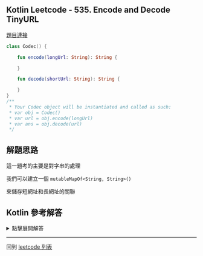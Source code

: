 ## Kotlin Leetcode - 535. Encode and Decode TinyURL

[題目連接](https://leetcode.com/problems/encode-and-decode-tinyurl/)

```kotlin
class Codec() {

    fun encode(longUrl: String): String {

    }

    fun decode(shortUrl: String): String {

    }
}
/**
 * Your Codec object will be instantiated and called as such:
 * var obj = Codec()
 * var url = obj.encode(longUrl)
 * var ans = obj.decode(url)
 */
```

## 解題思路

這一題考的主要是對字串的處理

我們可以建立一個 `mutableMapOf<String, String>()`

來儲存短網址和長網址的關聯

## Kotlin 參考解答

<details>
  <summary markdown='span'>點擊展開解答</summary>

```kotlin
class Codec() {
    private val map = mutableMapOf<String, String>()

    fun encode(longUrl: String): String {
        val key = Integer.toHexString(longUrl.hashCode())
        map[key] = longUrl
        return "http://tinyurl.com/$key"

    }

    fun decode(shortUrl: String): String {
        val key = shortUrl.substring(shortUrl.indexOfLast { it == '/' } + 1)
        return map[key]!!
    }
}
```

</details>

------

回到 [leetcode 列表](index.md)
